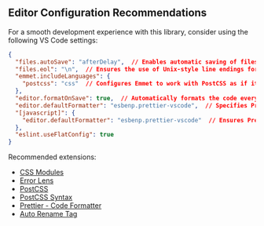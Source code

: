 ## Editor Configuration Recommendations

For a smooth development experience with this library, consider using the following VS Code settings:

```json
{
  "files.autoSave": "afterDelay",  // Enables automatic saving of files after a short delay, ensuring no work is lost.
  "files.eol": "\n",  // Ensures the use of Unix-style line endings for consistency across platforms.
  "emmet.includeLanguages": {
    "postcss": "css"  // Configures Emmet to work with PostCSS as if it were CSS, improving productivity with shorthand syntax.
  },
  "editor.formatOnSave": true,  // Automatically formats the code every time a file is saved.
  "editor.defaultFormatter": "esbenp.prettier-vscode",  // Specifies Prettier as the default code formatter for all file types.
  "[javascript]": {
    "editor.defaultFormatter": "esbenp.prettier-vscode"  // Ensures Prettier is used as the formatter specifically for JavaScript files.
  },
  "eslint.useFlatConfig": true
}
```
Recommended extensions:

- [CSS Modules](https://marketplace.visualstudio.com/items?itemName=clinyong.vscode-css-modules)
- [Error Lens](https://marketplace.visualstudio.com/items?itemName=usernamehw.errorlens)
- [PostCSS](https://marketplace.visualstudio.com/items?itemName=csstools.postcss)
- [PostCSS Syntax](https://marketplace.visualstudio.com/items?itemName=vunguyentuan.vscode-postcss)
- [Prettier - Code Formatter](https://marketplace.visualstudio.com/items?itemName=esbenp.prettier-vscode)
- [Auto Rename Tag](https://marketplace.visualstudio.com/items?itemName=formulahendry.auto-rename-tag)

